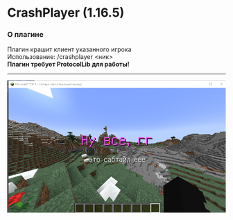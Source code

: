 # CrashPlayer (1.16.5)

### О плагине
Плагин крашит клиент указанного игрока  
Использование: /crashplayer <ник>  
__Плагин требует ProtocolLib для работы!__  
***
![Screenshot](image.png)
